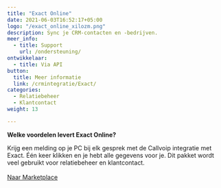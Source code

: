 ```yaml
---
title: "Exact Online"
date: 2021-06-03T16:52:17+05:00
logo: "/exact_online_xilozm.png"
description: Sync je CRM-contacten en -bedrijven.
meer_info:
  - title: Support
    url: /ondersteuning/
ontwikkelaar:
  - title: Via API
button:
  title: Meer informatie
  link: /crmintegratie/Exact/
categories:
  - Relatiebeheer
  - Klantcontact
weight: 13

---
```


**Welke voordelen levert Exact Online?**

Krijg een melding op je PC bij elk gesprek met de Callvoip integratie met Exact. Één keer klikken en je hebt alle gegevens voor je. Dit pakket wordt veel gebruikt voor relatiebeheer en klantcontact.<br><br><a href="/marketplace" class="button">Naar Marketplace</a>
